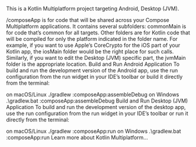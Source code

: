 This is a Kotlin Multiplatform project targeting Android, Desktop (JVM).

/composeApp is for code that will be shared across your Compose Multiplatform applications. It contains several subfolders:
commonMain is for code that’s common for all targets.
Other folders are for Kotlin code that will be compiled for only the platform indicated in the folder name. For example, if you want to use Apple’s CoreCrypto for the iOS part of your Kotlin app, the iosMain folder would be the right place for such calls. Similarly, if you want to edit the Desktop (JVM) specific part, the jvmMain folder is the appropriate location.
Build and Run Android Application
To build and run the development version of the Android app, use the run configuration from the run widget in your IDE’s toolbar or build it directly from the terminal:

on macOS/Linux
./gradlew :composeApp:assembleDebug
on Windows
.\gradlew.bat :composeApp:assembleDebug
Build and Run Desktop (JVM) Application
To build and run the development version of the desktop app, use the run configuration from the run widget in your IDE’s toolbar or run it directly from the terminal:

on macOS/Linux
./gradlew :composeApp:run
on Windows
.\gradlew.bat :composeApp:run
Learn more about Kotlin Multiplatform…
